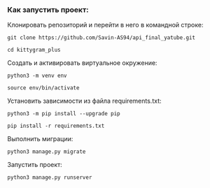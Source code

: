 ### Как запустить проект:

Клонировать репозиторий и перейти в него в командной строке:

```
git clone https://github.com/Savin-AS94/api_final_yatube.git
```

```
cd kittygram_plus
```

Cоздать и активировать виртуальное окружение:

```
python3 -m venv env
```

```
source env/bin/activate
```

Установить зависимости из файла requirements.txt:

```
python3 -m pip install --upgrade pip
```

```
pip install -r requirements.txt
```

Выполнить миграции:

```
python3 manage.py migrate
```

Запустить проект:

```
python3 manage.py runserver
```
